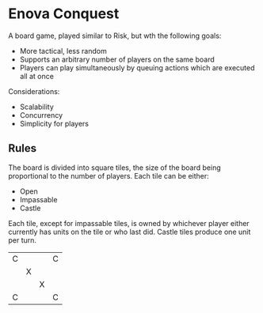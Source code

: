 # Enova Conquest

A board game, played similar to Risk, but wth the following goals:

* More tactical, less random
* Supports an arbitrary number of players on the same board
* Players can play simultaneously by queuing actions which are executed all at once

Considerations:

* Scalability
* Concurrency
* Simplicity for players

## Rules

The board is divided into square tiles, the size of the board being proportional to the number of players. Each tile can be either:

* Open
* Impassable
* Castle

Each tile, except for impassable tiles, is owned by whichever player either currently has units on the tile or who last did. 
Castle tiles produce one unit per turn.

<table>
  <tr>
    <td>C</td> <td></td> <td></td> <td>C</td>
  </tr>
  <tr>
    <td></td> <td>X</td> <td> </td> <td></td>
  </tr>
  <tr>
    <td></td> <td></td> <td>X</td> <td></td>
  </tr>
  <tr>
    <td>C</td> <td></td> <td></td> <td>C</td>
  </tr>
</table>
